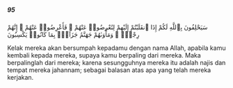##### 95

<span class="ayah">سَيَحْلِفُونَ بِٱللَّهِ لَكُمْ إِذَا ٱنقَلَبْتُمْ إِلَيْهِمْ لِتُعْرِضُوا۟ عَنْهُمْ ۖ فَأَعْرِضُوا۟ عَنْهُمْ ۖ إِنَّهُمْ رِجْسٌۭ ۖ وَمَأْوَىٰهُمْ جَهَنَّمُ جَزَآءًۢ بِمَا كَانُوا۟ يَكْسِبُونَ</span>

<span class="ayah_translation">Kelak mereka akan bersumpah kepadamu dengan nama Allah, apabila kamu kembali kepada mereka, supaya kamu berpaling dari mereka. Maka berpalinglah dari mereka; karena sesungguhnya mereka itu adalah najis dan tempat mereka jahannam; sebagai balasan atas apa yang telah mereka kerjakan.</span>
